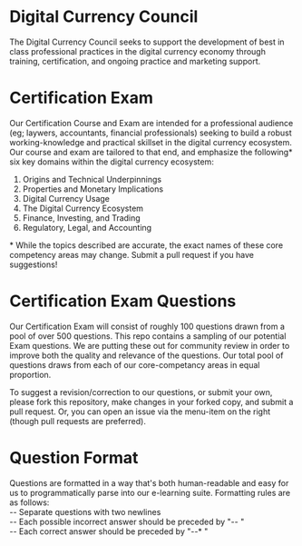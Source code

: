 # Digital Currency Council  

The Digital Currency Council seeks to support the development of best in class professional practices in the digital currency economy through training, certification, and ongoing practice and marketing support.

# Certification Exam

Our Certification Course and Exam are intended for a professional audience (eg; laywers, accountants, financial professionals) seeking to build a robust working-knowledge and practical skillset in the digital currency ecosystem. Our course and exam are tailored to that end, and emphasize the following* six key domains within the digital currency ecosystem:

1) Origins and Technical Underpinnings  
2) Properties and Monetary Implications  
3) Digital Currency Usage  
4) The Digital Currency Ecosystem  
5) Finance, Investing, and Trading  
6) Regulatory, Legal, and Accounting  

\* While the topics described are accurate, the exact names of these core competency areas may change. Submit a pull request if you have suggestions!

# Certification Exam Questions

Our Certification Exam will consist of roughly 100 questions drawn from a pool of over 500 questions. This repo contains a sampling of our potential Exam questions. We are putting these out for community review in order to improve both the quality and relevance of the questions. Our total pool of questions draws from each of our core-competancy areas in equal proportion. 

To suggest a revision/correction to our questions, or submit your own, please fork this repository, make changes in your forked copy, and submit a pull request. Or, you can open an issue via the menu-item on the right (though pull requests are preferred).

# Question Format

Questions are formatted in a way that's both human-readable and easy for us to programmatically parse into our e-learning suite. Formatting rules are as follows:  
-- Separate questions with two newlines  
-- Each possible incorrect answer should be preceded by "-- "  
-- Each correct answer should be preceded by "--* "  
